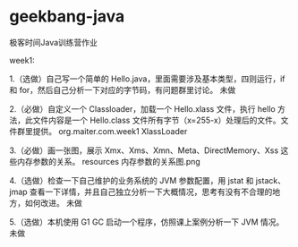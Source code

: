 # geekbang-java
极客时间Java训练营作业

week1:

1.（选做）自己写一个简单的 Hello.java，里面需要涉及基本类型，四则运行，if 和 for，然后自己分析一下对应的字节码，有问题群里讨论。
未做

2.（必做）自定义一个 Classloader，加载一个 Hello.xlass 文件，执行 hello 方法，此文件内容是一个 Hello.class 文件所有字节（x=255-x）处理后的文件。文件群里提供。
org.maiter.com.week1 XlassLoader

3.（必做）画一张图，展示 Xmx、Xms、Xmn、Meta、DirectMemory、Xss 这些内存参数的关系。
resources 内存参数的关系图.png

4.（选做）检查一下自己维护的业务系统的 JVM 参数配置，用 jstat 和 jstack、jmap 查看一下详情，并且自己独立分析一下大概情况，思考有没有不合理的地方，如何改进。
未做

5.（选做）本机使用 G1 GC 启动一个程序，仿照课上案例分析一下 JVM 情况。
未做
